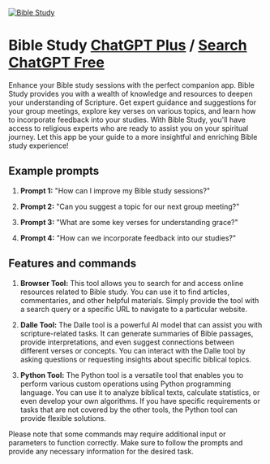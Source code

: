 
[![Bible Study](https://files.oaiusercontent.com/file-TeaABW2v0U6SZdueM58k7LEm?se=2123-10-18T16%3A40%3A11Z&sp=r&sv=2021-08-06&sr=b&rscc=max-age%3D31536000%2C%20immutable&rscd=attachment%3B%20filename%3DYour%2520paragraph%2520text%2520%25281%2529.png&sig=X1KwrE4BFF%2BE/UYTkD3n1AoboESVDqrmD5DbNzxRrk4%3D)](https://chat.openai.com/g/g-uWKOG3JVp-bible-study)

# Bible Study [ChatGPT Plus](https://chat.openai.com/g/g-uWKOG3JVp-bible-study) / [Search ChatGPT Free](https://gptcall.net/index.html#/?search=Bible%20Study)

Enhance your Bible study sessions with the perfect companion app. Bible Study provides you with a wealth of knowledge and resources to deepen your understanding of Scripture. Get expert guidance and suggestions for your group meetings, explore key verses on various topics, and learn how to incorporate feedback into your studies. With Bible Study, you'll have access to religious experts who are ready to assist you on your spiritual journey. Let this app be your guide to a more insightful and enriching Bible study experience!

## Example prompts

1. **Prompt 1:** "How can I improve my Bible study sessions?"

2. **Prompt 2:** "Can you suggest a topic for our next group meeting?"

3. **Prompt 3:** "What are some key verses for understanding grace?"

4. **Prompt 4:** "How can we incorporate feedback into our studies?"

## Features and commands

1. **Browser Tool:** This tool allows you to search for and access online resources related to Bible study. You can use it to find articles, commentaries, and other helpful materials. Simply provide the tool with a search query or a specific URL to navigate to a particular website.

2. **Dalle Tool:** The Dalle tool is a powerful AI model that can assist you with scripture-related tasks. It can generate summaries of Bible passages, provide interpretations, and even suggest connections between different verses or concepts. You can interact with the Dalle tool by asking questions or requesting insights about specific biblical topics.

3. **Python Tool:** The Python tool is a versatile tool that enables you to perform various custom operations using Python programming language. You can use it to analyze biblical texts, calculate statistics, or even develop your own algorithms. If you have specific requirements or tasks that are not covered by the other tools, the Python tool can provide flexible solutions.

Please note that some commands may require additional input or parameters to function correctly. Make sure to follow the prompts and provide any necessary information for the desired task.


